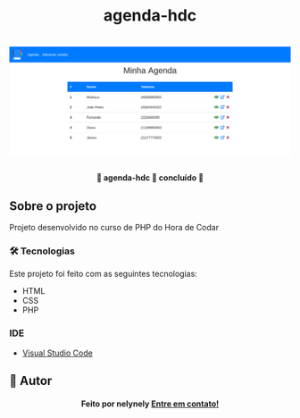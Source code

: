 <h1 align="center">agenda-hdc</h1>

<h1 align="center">
    <img alt="agenda-hdc" title="agenda-hdc" src="assets/screenshot.png" />
</h1>

<h4 align="center"> 
	🚧  agenda-hdc 🚀 concluído  🚧
</h4>

## Sobre o projeto

<p>Projeto desenvolvido no curso de PHP do Hora de Codar</p>

### 🛠 Tecnologias

Este projeto foi feito com as seguintes tecnologias:
- HTML
- CSS
- PHP

### IDE

- [Visual Studio Code](https://code.visualstudio.com/)

## 🦸 Autor
<h4 align="center">
  Feito por nelynely <a href="https://www.linkedin.com/in/f-nely/">Entre em contato!</a>
</h4>


